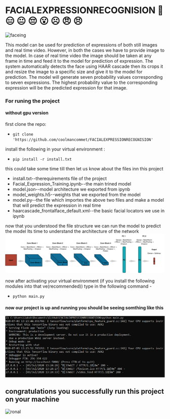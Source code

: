 # FACIALEXPRESSIONRECOGNISION :slightly_smiling_face:  	:expressionless: :neutral_face: :pensive: :open_mouth: :frowning_face: :angry: :persevere:

![faceing](https://www.noldus.com/images/content-blog/facereader-authority-element-reliability-performance-emotions-two-rows-illustration.jpg)

This model can be used for prediction of expressions of both still images and real time video. However, in both the cases we have to provide image to the model. In case of real time video the image should be taken at any frame in time and feed it to the model for prediction of expression. The system automatically detects the face using HAAR cascade then its crops it and resize the image to a specific size and give it to the model for prediction. The model will generate seven probability values corresponding to seven expressions. The highest probability value to the corresponding expression will be the predicted expression for that image.

### For runing the project 
#### without gpu version 
first clone the repo:
* `git clone 'https://github.com/coolmancommet/FACIALEXPRESSIONRECOGNISION'`

install the following in your virtual environment :
* `pip install -r install.txt`

this could take some time till then let us know about the files inn this project

* install.txt--therequirements file of the project
* Facial_Expression_Training.ipynb--the main trined model 
* model.json--model architecture we exported from ipynb
* model_weights.h5--weights that we exported from the model 
* model.py--the file which importes the above two files and make a model that will predict the expression in real time 
* haarcascade_frontalface_default.xml--the basic facial locators we use in ipynb

now that you understood the file structure we can run the model to predict the model 
Its time to understand the architecture of the network
![arcchi](https://github.com/coolmancommet/FACIALEXPRESSIONRECOGNISION/blob/master/model.png)

now after activating your virtual environment (if you install the following modules into that ve(recommended))
type in the following command -

* `python main.py`

#### now our project is up and running you should be seeing somthing like this 
![annot](https://github.com/coolmancommet/FACIALEXPRESSIONRECOGNISION/blob/master/.ipynb_checkpoints/Annotation%202020-07-03%20132549.png)

## congratulations you successfully run this project on your machine 
![ronal](https://miro.medium.com/max/1575/1*7plHCvC13Iny6T1QEqlH1w.gif)
